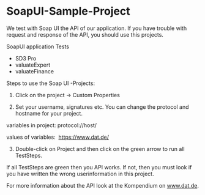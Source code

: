 # SoapUI-Sample-Project

We test with Soap UI the API of our application.
If you have trouble with request and response of the API, you should use this projects.

SoapUI application Tests
- SD3 Pro
- valuateExpert
- valuateFinance


Steps to use the Soap UI -Projects:
1. Click on the project -> Custom Properties

2. Set your username, signatures etc.
You can change the protocol and hostname for your project.

variables in project: protocol://host/ 

values of variables:  https://www.dat.de/

3. Double-click on Project and then click on the green arrow to run all TestSteps.

If all TestSteps are green then you API works.
If not, then you must look if you have written the wrong userinformation in this project.

For more information about the API look at the Kompendium on www.dat.de.

